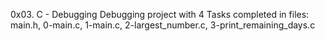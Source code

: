 0x03. C - Debugging
Debugging project with 4 Tasks completed in files:
main.h,
0-main.c,
1-main.c,
2-largest_number.c,
3-print_remaining_days.c